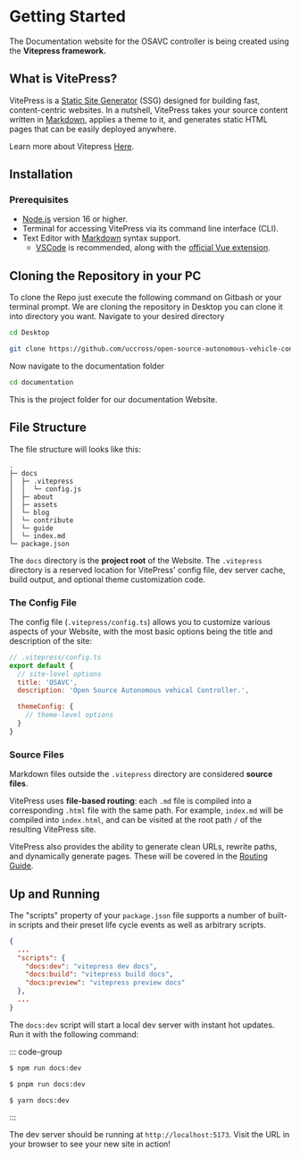 # Getting Started

The Documentation website for the OSAVC controller is being created using the **Vitepress framework.**

## What is VitePress?

VitePress is a [Static Site Generator](https://en.wikipedia.org/wiki/Static_site_generator) (SSG) designed for building fast, content-centric websites. In a nutshell, VitePress takes your source content written in [Markdown](https://en.wikipedia.org/wiki/Markdown), applies a theme to it, and generates static HTML pages that can be easily deployed anywhere.

Learn more about Vitepress [Here](https://vitepress.dev/guide/what-is-vitepress).

## Installation

### Prerequisites

- [Node.js](https://nodejs.org/) version 16 or higher.
- Terminal for accessing VitePress via its command line interface (CLI).
- Text Editor with [Markdown](https://en.wikipedia.org/wiki/Markdown) syntax support.
  - [VSCode](https://code.visualstudio.com/) is recommended, along with the [official Vue extension](https://marketplace.visualstudio.com/items?itemName=Vue.volar).

## Cloning the Repository in your PC

To clone the Repo just execute the following command on Gitbash or your terminal prompt. We are cloning the repository in Desktop you can clone it into directory you want. Navigate to your desired directory

```sh
cd Desktop
```

```sh
git clone https://github.com/uccross/open-source-autonomous-vehicle-controller.git
```

Now navigate to the documentation folder

```sh
cd documentation
```

This is the project folder for our documentation Website.

## File Structure

The file structure will looks like this:

```
.
├─ docs
│  ├─ .vitepress
│  │  └─ config.js
│  ├─ about
│  ├─ assets
│  └─ blog
│  └─ contribute
│  └─ guide
│  └─ index.md
└─ package.json
```

The `docs` directory is the **project root** of the Website. The `.vitepress` directory is a reserved location for VitePress' config file, dev server cache, build output, and optional theme customization code.

### The Config File

The config file (`.vitepress/config.ts`) allows you to customize various aspects of your Website, with the most basic options being the title and description of the site:

```js
// .vitepress/config.ts
export default {
  // site-level options
  title: 'OSAVC',
  description: 'Open Source Autonomous vehical Controller.',

  themeConfig: {
    // theme-level options
  }
}
```

### Source Files

Markdown files outside the `.vitepress` directory are considered **source files**.

VitePress uses **file-based routing**: each `.md` file is compiled into a corresponding `.html` file with the same path. For example, `index.md` will be compiled into `index.html`, and can be visited at the root path `/` of the resulting VitePress site.

VitePress also provides the ability to generate clean URLs, rewrite paths, and dynamically generate pages. These will be covered in the [Routing Guide](../website/Routing.md).

## Up and Running

The "scripts" property of your `package.json` file supports a number of built-in scripts and their preset life cycle events as well as arbitrary scripts.

```json
{
  ...
  "scripts": {
    "docs:dev": "vitepress dev docs",
    "docs:build": "vitepress build docs",
    "docs:preview": "vitepress preview docs"
  },
  ...
}
```

The `docs:dev` script will start a local dev server with instant hot updates. Run it with the following command:

::: code-group

```sh [npm]
$ npm run docs:dev
```

```sh [pnpm]
$ pnpm run docs:dev
```

```sh [yarn]
$ yarn docs:dev
```

:::

The dev server should be running at `http://localhost:5173`. Visit the URL in your browser to see your new site in action!
